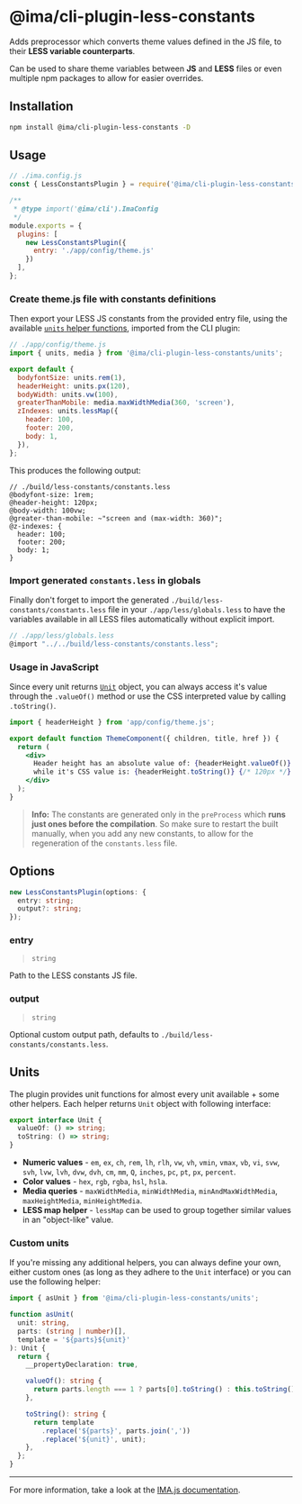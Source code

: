 # @ima/cli-plugin-less-constants

Adds preprocessor which converts theme values defined in the JS file, to their **LESS variable counterparts**.

Can be used to share theme variables between **JS** and **LESS** files or even multiple npm packages to allow for easier overrides.

## Installation

```bash
npm install @ima/cli-plugin-less-constants -D
```

## Usage

```js
// ./ima.config.js
const { LessConstantsPlugin } = require('@ima/cli-plugin-less-constants');

/**
 * @type import('@ima/cli').ImaConfig
 */
module.exports = {
  plugins: [
    new LessConstantsPlugin({
      entry: './app/config/theme.js'
    })
  ],
};
```

### Create theme.js file with constants definitions

Then export your LESS JS constants from the provided entry file, using the available [`units` helper functions](#units), imported from the CLI plugin:

```js
// ./app/config/theme.js
import { units, media } from '@ima/cli-plugin-less-constants/units';

export default {
  bodyfontSize: units.rem(1),
  headerHeight: units.px(120),
  bodyWidth: units.vw(100),
  greaterThanMobile: media.maxWidthMedia(360, 'screen'),
  zIndexes: units.lessMap({
    header: 100,
    footer: 200,
    body: 1,
  }),
};
```

This produces the following output:

```less
// ./build/less-constants/constants.less
@bodyfont-size: 1rem;
@header-height: 120px;
@body-width: 100vw;
@greater-than-mobile: ~"screen and (max-width: 360)";
@z-indexes: {
  header: 100;
  footer: 200;
  body: 1;
}
```

### Import generated `constants.less` in globals

Finally don't forget to import the generated `./build/less-constants/constants.less` file in your `./app/less/globals.less` to have the variables available in all LESS files automatically without explicit import.

```js title=
// ./app/less/globals.less
@import "../../build/less-constants/constants.less";
```

### Usage in JavaScript

Since every unit returns [`Unit`](#units) object, you can always access it's value through the `.valueOf()` method or use the CSS interpreted value by calling `.toString()`.

```jsx
import { headerHeight } from 'app/config/theme.js';

export default function ThemeComponent({ children, title, href }) {
  return (
    <div>
      Header height has an absolute value of: {headerHeight.valueOf()} {/* 120 */},
      while it's CSS value is: {headerHeight.toString()} {/* 120px */}
    </div>
  );
}
```

> **Info:** The constants are generated only in the `preProcess` which **runs just ones before the compilation**. So make sure to restart the built manually, when you add any new constants, to allow for the regeneration of the `constants.less` file.

## Options

```typescript
new LessConstantsPlugin(options: {
  entry: string;
  output?: string;
});
```

### entry

> `string`

Path to the LESS constants JS file.

### output

> `string`

Optional custom output path, defaults to `./build/less-constants/constants.less`.


## Units

The plugin provides unit functions for almost every unit available + some other helpers. Each helper returns `Unit` object with following interface:

```typescript
export interface Unit {
  valueOf: () => string;
  toString: () => string;
}
```
 - **Numeric values** - `em`, `ex`, `ch`, `rem`, `lh`, `rlh`, `vw`, `vh`, `vmin`, `vmax`, `vb`, `vi`, `svw`, `svh`, `lvw`, `lvh`, `dvw`, `dvh`, `cm`, `mm`, `Q`, `inches`, `pc`, `pt`, `px`, `percent`.
 - **Color values** - `hex`, `rgb`, `rgba`, `hsl`, `hsla`.
 - **Media queries** - `maxWidthMedia`, `minWidthMedia`, `minAndMaxWidthMedia`, `maxHeightMedia`, `minHeightMedia`.
 - **LESS map helper** - `lessMap` can be used to group together similar values in an "object-like" value.

### Custom units

If you're missing any additional helpers, you can always define your own, either custom ones (as long as they adhere to the `Unit` interface) or you can use the following helper:

```typescript
import { asUnit } from '@ima/cli-plugin-less-constants/units';

function asUnit(
  unit: string,
  parts: (string | number)[],
  template = '${parts}${unit}'
): Unit {
  return {
    __propertyDeclaration: true,

    valueOf(): string {
      return parts.length === 1 ? parts[0].toString() : this.toString();
    },

    toString(): string {
      return template
        .replace('${parts}', parts.join(','))
        .replace('${unit}', unit);
    },
  };
}
```

---

For more information, take a look at the [IMA.js documentation](https://imajs.io/cli/plugins/less-constants-plugin).
